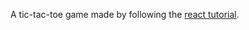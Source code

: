A tic-tac-toe game made by following the [react tutorial](https://reactjs.org/tutorial/tutorial.html).
